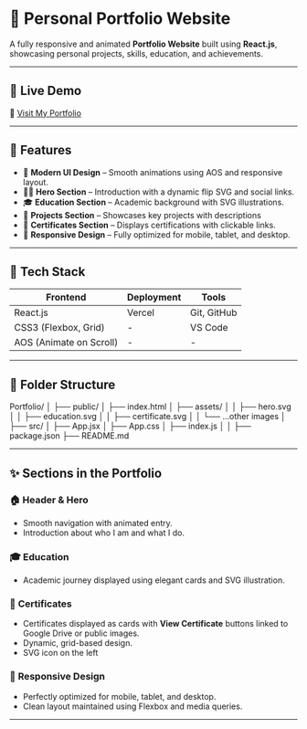 # 🌟 Personal Portfolio Website

A fully responsive and animated **Portfolio Website** built using **React.js**, showcasing personal projects, skills, education, and achievements.

---

## 🚀 Live Demo

🔗 [Visit My Portfolio](https://koushik-portfolio-09.vercel.app/)

---

## 🧠 Features

- 🎨 **Modern UI Design** – Smooth animations using AOS and responsive layout.
- 🧍‍♂️ **Hero Section** – Introduction with a dynamic flip SVG and social links.
- 🎓 **Education Section** – Academic background with SVG illustrations.
- 💼 **Projects Section** – Showcases key projects with descriptions
- 🏅 **Certificates Section** – Displays certifications with clickable links.
- 📱 **Responsive Design** – Fully optimized for mobile, tablet, and desktop.

---

## 🧰 Tech Stack

| Frontend | Deployment | Tools |
|-----------|-------------|-------|
| React.js  | Vercel      | Git, GitHub |
| CSS3 (Flexbox, Grid) | - | VS Code |
| AOS (Animate on Scroll) | - | - |

---

## 📁 Folder Structure

Portfolio/
│
├── public/
│ ├── index.html
│ ├── assets/
│ │ ├── hero.svg
│ │ ├── education.svg
│ │ ├── certificate.svg
│ │ └── ...other images
│
├── src/
│ ├── App.jsx
│ ├── App.css
│ ├── index.js
│ 
│
├── package.json
├── README.md


---

## ✨ Sections in the Portfolio

### 🏠 **Header & Hero**
- Smooth navigation with animated entry.
- Introduction about who I am and what I do.


### 🎓 **Education**
- Academic journey displayed using elegant cards and SVG illustration.

### 🏅 **Certificates**
- Certificates displayed as cards with **View Certificate** buttons linked to Google Drive or public images.
- Dynamic, grid-based design.
- SVG icon on the left

### 📱 **Responsive Design**
- Perfectly optimized for mobile, tablet, and desktop.
- Clean layout maintained using Flexbox and media queries.

---

